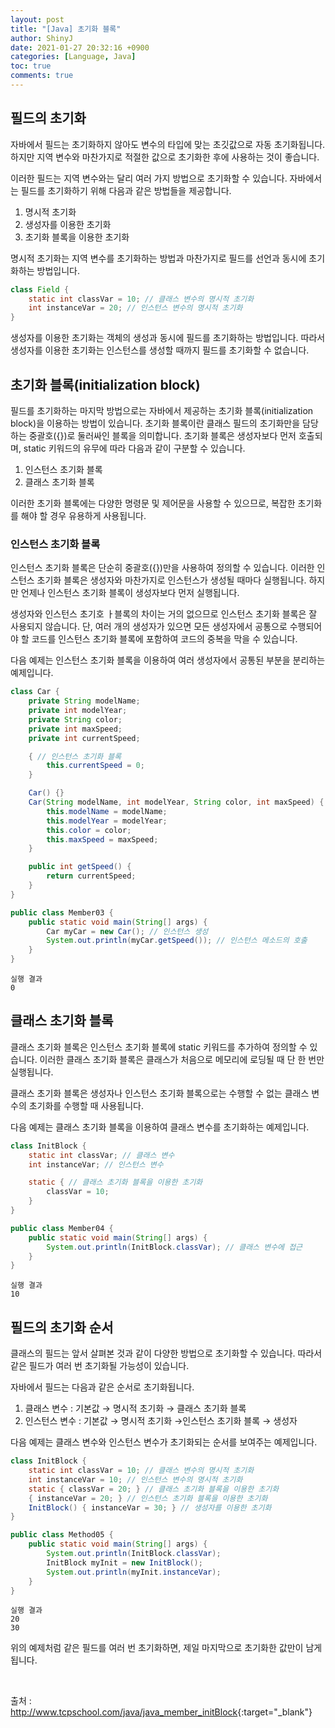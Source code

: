 ```yaml
---
layout: post
title: "[Java] 초기화 블록"
author: ShinyJ
date: 2021-01-27 20:32:16 +0900
categories: [Language, Java]
toc: true
comments: true
---
```


## 필드의 초기화

자바에서 필드는 초기화하지 않아도 변수의 타입에 맞는 초깃값으로 자동 초기화됩니다.
하지만 지역 변수와 마찬가지로 적절한 값으로 초기화한 후에 사용하는 것이 좋습니다.

이러한 필드는 지역 변수와는 달리 여러 가지 방법으로 초기화할 수 있습니다.
자바에서는 필드를 초기화하기 위해 다음과 같은 방법들을 제공합니다.

1. 명시적 초기화
2. 생성자를 이용한 초기화
3. 초기화 블록을 이용한 초기화

명시적 초기화는 지역 변수를 초기화하는 방법과 마찬가지로 필드를 선언과 동시에 초기화하는 방법입니다.

```java
class Field {
    static int classVar = 10; // 클래스 변수의 명시적 초기화
    int instanceVar = 20; // 인스턴스 변수의 명시적 초기화
}
```

생성자를 이용한 초기화는 객체의 생성과 동시에 필드를 초기화하는 방법입니다.
따라서 생성자를 이용한 초기화는 인스턴스를 생성할 때까지 필드를 초기화할 수 없습니다.

## 초기화 블록(initialization block)

필드를 초기화하는 마지막 방법으로는 자바에서 제공하는 초기화 블록(initialization block)을 이용하는 방법이 있습니다.
초기화 블록이란 클래스 필드의 초기화만을 담당하는 중괄호({})로 둘러싸인 블록을 의미합니다.
초기화 블록은 생성자보다 먼저 호출되며, static 키워드의 유무에 따라 다음과 같이 구분할 수 있습니다.

1. 인스턴스 초기화 블록
2. 클래스 초기화 블록

이러한 초기화 블록에는 다양한 명령문 및 제어문을 사용할 수 있으므로, 복잡한 초기화를 해야 할 경우 유용하게 사용됩니다.

### 인스턴스 초기화 블록

인스턴스 초기화 블록은 단순히 중괄호({})만을 사용하여 정의할 수 있습니다.
이러한 인스턴스 초기화 블록은 생성자와 마찬가지로 인스턴스가 생성될 때마다 실행됩니다.
하지만 언제나 인스턴스 초기화 블록이 생성자보다 먼저 실행됩니다.

생성자와 인스턴스 초기호 ㅏ블록의 차이는 거의 없으므로 인스턴스 초기화 블록은 잘 사용되지 않습니다.
단, 여러 개의 생성자가 있으면 모든 생성자에서 공통으로 수행되어야 할 코드를 인스턴스 초기화 블록에 포함하여 코드의 중복을 막을 수 있습니다.

다음 예제는 인스턴스 초기화 블록을 이용하여 여러 생성자에서 공통된 부분을 분리하는 예제입니다.

```java
class Car {
    private String modelName;
    private int modelYear;
    private String color;
    private int maxSpeed;
    private int currentSpeed;

    { // 인스턴스 초기화 블록
        this.currentSpeed = 0;
    }

    Car() {}
    Car(String modelName, int modelYear, String color, int maxSpeed) {
        this.modelName = modelName;
        this.modelYear = modelYear;
        this.color = color;
        this.maxSpeed = maxSpeed;
    }

    public int getSpeed() {
        return currentSpeed;
    }
}

public class Member03 {
    public static void main(String[] args) {
        Car myCar = new Car(); // 인스턴스 생성
        System.out.println(myCar.getSpeed()); // 인스턴스 메소드의 호출
    }
}
```

```
실행 결과
0
```

## 클래스 초기화 블록

클래스 초기화 블록은 인스턴스 초기화 블록에 static 키워드를 추가하여 정의할 수 있습니다.
이러한 클래스 초기화 블록은 클래스가 처음으로 메모리에 로딩될 때 단 한 번만 실행됩니다.

클래스 초기화 블록은 생성자나 인스턴스 초기화 블록으로는 수행할 수 없는 클래스 변수의 초기화를 수행할 때 사용됩니다.

다음 예제는 클래스 초기화 블록을 이용하여 클래스 변수를 초기화하는 예제입니다.

```java
class InitBlock {
    static int classVar; // 클래스 변수
    int instanceVar; // 인스턴스 변수

    static { // 클래스 초기화 블록을 이용한 초기화
        classVar = 10;
    }
}

public class Member04 {
    public static void main(String[] args) {
        System.out.println(InitBlock.classVar); // 클래스 변수에 접근
    }
}
```

```
실행 결과
10
```

## 필드의 초기화 순서

클래스의 필드는 앞서 살펴본 것과 같이 다양한 방법으로 초기화할 수 있습니다.
따라서 같은 필드가 여러 번 초기화될 가능성이 있습니다.

자바에서 필드는 다음과 같은 순서로 초기화됩니다.

1. 클래스 변수 : 기본값 → 명시적 초기화 → 클래스 초기화 블록
2. 인스턴스 변수 : 기본값 → 명시적 초기화 →인스턴스 초기화 블록 → 생성자

다음 예제는 클래스 변수와 인스턴스 변수가 초기화되는 순서를 보여주는 예제입니다.

```java
class InitBlock {
    static int classVar = 10; // 클래스 변수의 명시적 초기화
    int instanceVar = 10; // 인스턴스 변수의 명시적 초기화
    static { classVar = 20; } // 클래스 초기화 블록을 이용한 초기화
    { instanceVar = 20; } // 인스턴스 초기화 블록을 이용한 초기화
    InitBlock() { instanceVar = 30; } // 생성자를 이용한 초기화
}

public class Method05 {
    public static void main(String[] args) {
        System.out.println(InitBlock.classVar);
        InitBlock myInit = new InitBlock();
        System.out.println(myInit.instanceVar);
    }
}
```

```
실행 결과
20
30
```

위의 예제처럼 같은 필드를 여러 번 초기화하면, 제일 마지막으로 초기화한 값만이 남게 됩니다.

<br>

출처 : <http://www.tcpschool.com/java/java_member_initBlock>{:target="_blank"}